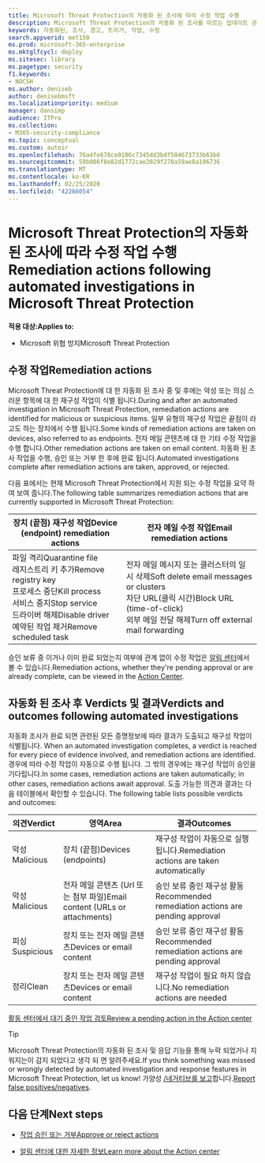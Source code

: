 ```yaml
---
title: Microsoft Threat Protection의 자동화 된 조사에 따라 수정 작업 수행
description: Microsoft Threat Protection의 자동화 된 조사를 따르는 업데이트 관리 작업에 대 한 개요를 확인 하세요.
keywords: 자동화된, 조사, 경고, 트리거, 작업, 수정
search.appverid: met150
ms.prod: microsoft-365-enterprise
ms.mktglfcycl: deploy
ms.sitesec: library
ms.pagetype: security
f1.keywords:
- NOCSH
ms.author: deniseb
author: denisebmsft
ms.localizationpriority: medium
manager: dansimp
audience: ITPro
ms.collection:
- M365-security-compliance
ms.topic: conceptual
ms.custom: autoir
ms.openlocfilehash: 76a4fe678ce0106c7345dd3bdf504673733b63b6
ms.sourcegitcommit: 59b006f8e82d1772cae2029f278a59ae8a106736
ms.translationtype: MT
ms.contentlocale: ko-KR
ms.lasthandoff: 02/25/2020
ms.locfileid: "42266054"
---
```

# <a name="remediation-actions-following-automated-investigations-in-microsoft-threat-protection"></a><span data-ttu-id="5b740-104">Microsoft Threat Protection의 자동화 된 조사에 따라 수정 작업 수행</span><span class="sxs-lookup"><span data-stu-id="5b740-104">Remediation actions following automated investigations in Microsoft Threat Protection</span></span>

<span data-ttu-id="5b740-105">**적용 대상:**</span><span class="sxs-lookup"><span data-stu-id="5b740-105">**Applies to:**</span></span>
- <span data-ttu-id="5b740-106">Microsoft 위협 방지</span><span class="sxs-lookup"><span data-stu-id="5b740-106">Microsoft Threat Protection</span></span>


## <a name="remediation-actions"></a><span data-ttu-id="5b740-107">수정 작업</span><span class="sxs-lookup"><span data-stu-id="5b740-107">Remediation actions</span></span>

<span data-ttu-id="5b740-108">Microsoft Threat Protection에 대 한 자동화 된 조사 중 및 후에는 악성 또는 의심 스러운 항목에 대 한 재구성 작업이 식별 됩니다.</span><span class="sxs-lookup"><span data-stu-id="5b740-108">During and after an automated investigation in Microsoft Threat Protection, remediation actions are identified for malicious or suspicious items.</span></span> <span data-ttu-id="5b740-109">일부 유형의 재구성 작업은 끝점이 라고도 하는 장치에서 수행 됩니다.</span><span class="sxs-lookup"><span data-stu-id="5b740-109">Some kinds of remediation actions are taken on devices, also referred to as endpoints.</span></span> <span data-ttu-id="5b740-110">전자 메일 콘텐츠에 대 한 기타 수정 작업을 수행 합니다.</span><span class="sxs-lookup"><span data-stu-id="5b740-110">Other remediation actions are taken on email content.</span></span> <span data-ttu-id="5b740-111">자동화 된 조사 작업을 수행, 승인 또는 거부 한 후에 완료 됩니다.</span><span class="sxs-lookup"><span data-stu-id="5b740-111">Automated investigations complete after remediation actions are taken, approved, or rejected.</span></span>

<span data-ttu-id="5b740-112">다음 표에서는 현재 Microsoft Threat Protection에서 지원 되는 수정 작업을 요약 하 여 보여 줍니다.</span><span class="sxs-lookup"><span data-stu-id="5b740-112">The following table summarizes remediation actions that are currently supported in Microsoft Threat Protection:</span></span> 

|<span data-ttu-id="5b740-113">장치 (끝점) 재구성 작업</span><span class="sxs-lookup"><span data-stu-id="5b740-113">Device (endpoint) remediation actions</span></span>  |<span data-ttu-id="5b740-114">전자 메일 수정 작업</span><span class="sxs-lookup"><span data-stu-id="5b740-114">Email remediation actions</span></span>  |
|---------|---------|
|<span data-ttu-id="5b740-115">파일 격리</span><span class="sxs-lookup"><span data-stu-id="5b740-115">Quarantine file</span></span><br/><span data-ttu-id="5b740-116">레지스트리 키 추가</span><span class="sxs-lookup"><span data-stu-id="5b740-116">Remove registry key</span></span><br/><span data-ttu-id="5b740-117">프로세스 중단</span><span class="sxs-lookup"><span data-stu-id="5b740-117">Kill process</span></span> <br/><span data-ttu-id="5b740-118">서비스 중지</span><span class="sxs-lookup"><span data-stu-id="5b740-118">Stop service</span></span> <br/><span data-ttu-id="5b740-119">드라이버 해제</span><span class="sxs-lookup"><span data-stu-id="5b740-119">Disable driver</span></span> <br/><span data-ttu-id="5b740-120">예약된 작업 제거</span><span class="sxs-lookup"><span data-stu-id="5b740-120">Remove scheduled task</span></span>      |<span data-ttu-id="5b740-121">전자 메일 메시지 또는 클러스터의 일시 삭제</span><span class="sxs-lookup"><span data-stu-id="5b740-121">Soft delete email messages or clusters</span></span><br/><span data-ttu-id="5b740-122">차단 URL(클릭 시간)</span><span class="sxs-lookup"><span data-stu-id="5b740-122">Block URL (time-of-click)</span></span><br/><span data-ttu-id="5b740-123">외부 메일 전달 해제</span><span class="sxs-lookup"><span data-stu-id="5b740-123">Turn off external mail forwarding</span></span>          |

<span data-ttu-id="5b740-124">승인 보류 중 이거나 이미 완료 되었는지 여부에 관계 없이 수정 작업은 [알림 센터](https://docs.microsoft.com/microsoft-365/security/mtp/mtp-action-center)에서 볼 수 있습니다.</span><span class="sxs-lookup"><span data-stu-id="5b740-124">Remediation actions, whether they're pending approval or are already complete, can be viewed in the [Action Center](https://docs.microsoft.com/microsoft-365/security/mtp/mtp-action-center).</span></span>

## <a name="verdicts-and-outcomes-following-automated-investigations"></a><span data-ttu-id="5b740-125">자동화 된 조사 후 Verdicts 및 결과</span><span class="sxs-lookup"><span data-stu-id="5b740-125">Verdicts and outcomes following automated investigations</span></span>

<span data-ttu-id="5b740-126">자동화 조사가 완료 되면 관련된 모든 증명정보에 따라 결과가 도출되고 재구성 작업이 식별됩니다.  </span><span class="sxs-lookup"><span data-stu-id="5b740-126">When an automated investigation completes, a verdict is reached for every piece of evidence involved, and remediation actions are identified.</span></span> <span data-ttu-id="5b740-127">경우에 따라 수정 작업이 자동으로 수행 됩니다. 그 밖의 경우에는 재구성 작업이 승인을 기다립니다.</span><span class="sxs-lookup"><span data-stu-id="5b740-127">In some cases, remediation actions are taken automatically; in other cases, remediation actions await approval.</span></span> <span data-ttu-id="5b740-128">도출 가능한 의견과 결과는 다음 테이블에서 확인할 수 있습니다. </span><span class="sxs-lookup"><span data-stu-id="5b740-128">The following table lists possible verdicts and outcomes:</span></span>

|<span data-ttu-id="5b740-129">의견</span><span class="sxs-lookup"><span data-stu-id="5b740-129">Verdict</span></span>    |<span data-ttu-id="5b740-130">영역</span><span class="sxs-lookup"><span data-stu-id="5b740-130">Area</span></span>   |<span data-ttu-id="5b740-131">결과</span><span class="sxs-lookup"><span data-stu-id="5b740-131">Outcomes</span></span>|
|------|------|------|
|<span data-ttu-id="5b740-132">악성</span><span class="sxs-lookup"><span data-stu-id="5b740-132">Malicious</span></span>  |<span data-ttu-id="5b740-133">장치 (끝점)</span><span class="sxs-lookup"><span data-stu-id="5b740-133">Devices (endpoints)</span></span>    |<span data-ttu-id="5b740-134">재구성 작업이 자동으로 실행 됩니다.</span><span class="sxs-lookup"><span data-stu-id="5b740-134">Remediation actions are taken automatically</span></span>|
|<span data-ttu-id="5b740-135">악성</span><span class="sxs-lookup"><span data-stu-id="5b740-135">Malicious</span></span>  |<span data-ttu-id="5b740-136">전자 메일 콘텐츠 (Url 또는 첨부 파일)</span><span class="sxs-lookup"><span data-stu-id="5b740-136">Email content (URLs or attachments)</span></span> | <span data-ttu-id="5b740-137">승인 보류 중인 재구성 활동 </span><span class="sxs-lookup"><span data-stu-id="5b740-137">Recommended remediation actions are pending approval</span></span>|
|<span data-ttu-id="5b740-138">피싱</span><span class="sxs-lookup"><span data-stu-id="5b740-138">Suspicious</span></span> |<span data-ttu-id="5b740-139">장치 또는 전자 메일 콘텐츠</span><span class="sxs-lookup"><span data-stu-id="5b740-139">Devices or email content</span></span> |<span data-ttu-id="5b740-140">승인 보류 중인 재구성 활동 </span><span class="sxs-lookup"><span data-stu-id="5b740-140">Recommended remediation actions are pending approval</span></span>|
|<span data-ttu-id="5b740-141">정리</span><span class="sxs-lookup"><span data-stu-id="5b740-141">Clean</span></span>  |<span data-ttu-id="5b740-142">장치 또는 전자 메일 콘텐츠</span><span class="sxs-lookup"><span data-stu-id="5b740-142">Devices or email content</span></span>   |<span data-ttu-id="5b740-143">재구성 작업이 필요 하지 않습니다.</span><span class="sxs-lookup"><span data-stu-id="5b740-143">No remediation actions are needed</span></span>|

[<span data-ttu-id="5b740-144">활동 센터에서 대기 중인 작업 검토</span><span class="sxs-lookup"><span data-stu-id="5b740-144">Review a pending action in the Action center</span></span>](mtp-autoir-actions.md#review-a-pending-action-in-the-action-center)

> [!TIP]
> <span data-ttu-id="5b740-145">Microsoft Threat Protection의 자동화 된 조사 및 응답 기능을 통해 누락 되었거나 지워지는이 감지 되었다고 생각 되 면 알려주세요.</span><span class="sxs-lookup"><span data-stu-id="5b740-145">If you think something was missed or wrongly detected by automated investigation and response features in Microsoft Threat Protection, let us know!</span></span> <span data-ttu-id="5b740-146">가양성 [/네거티브를 보고](mtp-autoir-report-false-positives-negatives.md)합니다.</span><span class="sxs-lookup"><span data-stu-id="5b740-146">[Report false positives/negatives](mtp-autoir-report-false-positives-negatives.md).</span></span>

## <a name="next-steps"></a><span data-ttu-id="5b740-147">다음 단계</span><span class="sxs-lookup"><span data-stu-id="5b740-147">Next steps</span></span>

- [<span data-ttu-id="5b740-148">작업 승인 또는 거부</span><span class="sxs-lookup"><span data-stu-id="5b740-148">Approve or reject actions</span></span>](https://docs.microsoft.com/microsoft-365/security/mtp/mtp-autoir-actions)

- [<span data-ttu-id="5b740-149">알림 센터에 대한 자세한 정보</span><span class="sxs-lookup"><span data-stu-id="5b740-149">Learn more about the Action center</span></span>](https://docs.microsoft.com/microsoft-365/security/mtp/mtp-action-center)
